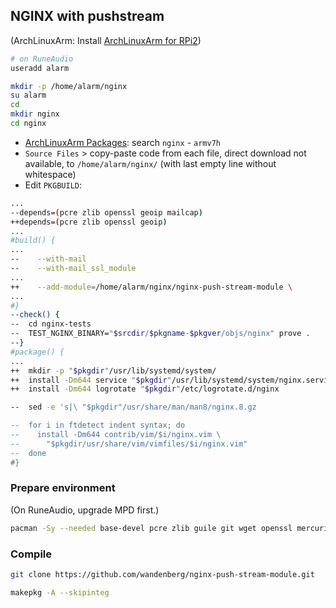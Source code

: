 NGINX with pushstream
---

(ArchLinuxArm: Install [ArchLinuxArm for RPi2](https://github.com/rern/RuneAudio/tree/master/ArchLinuxArm))
```sh
# on RuneAudio
useradd alarm

mkdir -p /home/alarm/nginx
su alarm
cd
mkdir nginx
cd nginx
```
- [ArchLinuxArm Packages](https://archlinuxarm.org/packages): search `nginx` - `armv7h`
- `Source Files` > copy-paste code from each file, direct download not available, to `/home/alarm/nginx/` (with last empty line without whitespace)  
- Edit `PKGBUILD`:
```sh
...
--depends=(pcre zlib openssl geoip mailcap)
++depends=(pcre zlib openssl geoip)
...
#build() {
...
--    --with-mail
--    --with-mail_ssl_module
...
++    --add-module=/home/alarm/nginx/nginx-push-stream-module \
...
#}
--check() {
--  cd nginx-tests
--  TEST_NGINX_BINARY="$srcdir/$pkgname-$pkgver/objs/nginx" prove .
--}
#package() {
...
++  mkdir -p "$pkgdir"/usr/lib/systemd/system/
++  install -Dm644 service "$pkgdir"/usr/lib/systemd/system/nginx.service
++  install -Dm644 logrotate "$pkgdir"/etc/logrotate.d/nginx

--  sed -e 's|\ "$pkgdir"/usr/share/man/man8/nginx.8.gz

--  for i in ftdetect indent syntax; do
--    install -Dm644 contrib/vim/$i/nginx.vim \
--      "$pkgdir/usr/share/vim/vimfiles/$i/nginx.vim"
--  done
#}
```

### Prepare environment
(On RuneAudio, upgrade MPD first.)
```sh
pacman -Sy --needed base-devel pcre zlib guile git wget openssl mercurial perl-gd perl-io-socket-ssl perl-fcgi perl-cache-memcached memcached ffmpeg libutil-linux nettle
```

### Compile
```sh
git clone https://github.com/wandenberg/nginx-push-stream-module.git

makepkg -A --skipinteg
```
